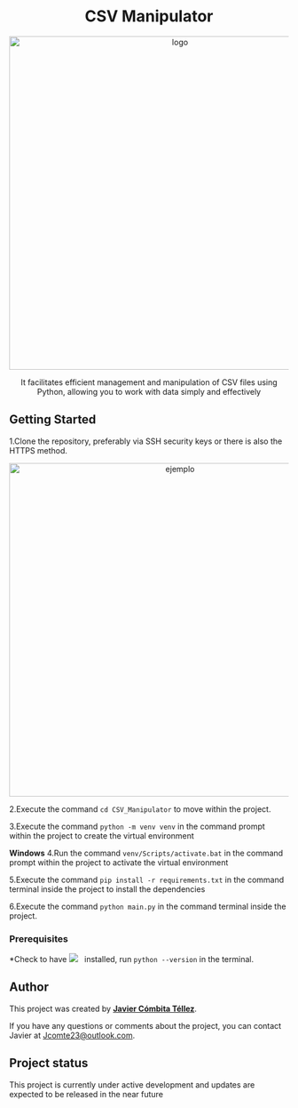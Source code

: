 <h1 align="center">CSV Manipulator</h1>

<p align="center"><img src="https://i.ytimg.com/vi/ZB9VlRMS614/maxresdefault.jpg" width="600" alt="logo"></p>

<p align="center">It facilitates efficient management and manipulation of CSV files using Python, allowing you to work with data simply and effectively</p>

## Getting Started

1.Clone the repository, preferably via SSH security keys or there is also the HTTPS method.

<p align="center"><img src="https://happygitwithr.com/img/github-https-or-ssh-url-annotated.png" width="600" alt="ejemplo"></p>

2.Execute the command ```cd CSV_Manipulator``` to move within the project.

3.Execute the command ```python -m venv venv``` in the command prompt within the project to create the virtual environment

<strong>Windows</strong>
4.Run the command ```venv/Scripts/activate.bat``` in the command prompt within the project to activate the virtual environment

5.Execute the command ```pip install -r requirements.txt``` in the command terminal inside the project to install the dependencies

6.Execute the command ```python main.py``` in the command terminal inside the project.

### Prerequisites
*Check to have <a href="https://www.python.org/" target="_blank"><img src="https://img.shields.io/static/v1?style=for-the-badge&message=Python&color=3776AB&logo=Python&logoColor=FFFFFF&label" /></a>&nbsp;&nbsp; installed, run ```python --version``` in the terminal. 

## Author

This project was created by **[Javier Cómbita Téllez](https://github.com/jcomte23)**. 

If you have any questions or comments about the project, you can contact Javier at Jcomte23@outlook.com.

## Project status

This project is currently under active development and updates are expected to be released in the near future
